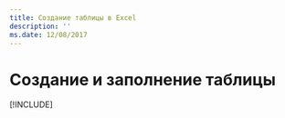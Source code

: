 ```yaml
---
title: Создание таблицы в Excel
description: ''
ms.date: 12/08/2017
---
```



# <a name="create-and-populate-a-table"></a>Создание и заполнение таблицы

[!INCLUDE[](../includes/excel-tutorial-create-table.md)]